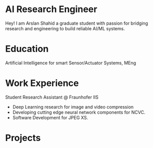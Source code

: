 # AI Research Engineer
Hey! I am Arslan Shahid a graduate student with passion for bridging research and engineering to build reliable AI/ML systems.

# Education
Artificial Intelligence for smart Sensor/Actuator Systems, MEng

# Work Experience
Student Research Assistant @ Fraunhofer IIS
- Deep Learning research for image and video compression
- Developing cutting edge neural network components for NCVC.
- Software Development for JPEG XS.

# Projects


